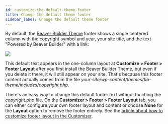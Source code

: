 ```yaml
---
id: customize-the-default-theme-footer
title: Change the default theme footer
sidebar_label: Change the default theme footer
---
```


By default, the [Beaver Builder Theme](https://www.wpbeaverbuilder.com/wordpress-framework-theme/) footer shows a single centered column with the copyright symbol and year, your site title, and the text "Powered by Beaver Builder" with a link:

![](/img/customize-the-default-theme-footer-f4abbc2f-2.png)

This default text appears in the one-column layout at **Customize > Footer > Footer Layout** after you first install the Beaver Builder Theme, but even if you delete it there, it will still appear on your site. That's because this footer content actually comes from the file _your-site/wp-content/themes/bb-theme/includes/copyright.php_.

There's an easy way to change this default footer text without touching the _copyright.php_ file. On the **Customizer > Footer > Footer Layout** tab, you can either configure your own footer layout and content or choose **None** for the **Layout** option to remove the footer entirely. See the [article about how to customize footer layout in the Customizer](/bb-theme/customizer-settings/footer.md#footer-layout).